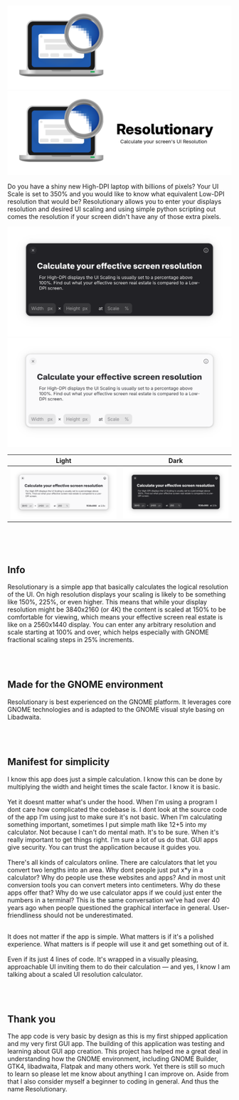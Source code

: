 
![Hero Dark](https://github.com/heidefinnischen/resolutionary/blob/3f3c5dd4aca5f49327dba2b959504f609060c8f3/data/resources/hero-dark.png#gh-dark-mode-only)
![Hero Light](https://github.com/heidefinnischen/resolutionary/blob/3f3c5dd4aca5f49327dba2b959504f609060c8f3/data/resources/hero-light.png#gh-light-mode-only)


Do you have a shiny new High-DPI laptop with billions of pixels? Your UI Scale is set to 350% and you would like to know what equivalent Low-DPI resolution that would be? Resolutionary allows you to enter your displays resolution and desired UI scaling and using simple python scripting out comes the resolution if your screen didn't have any of those extra pixels.

![Preview Dark](https://github.com/heidefinnischen/resolutionary/blob/239a8ceb59640c2689fa2409b7861c415ef95ebe/data/screenshots/start-dark.png#gh-dark-mode-only)
![Preview Light](https://github.com/heidefinnischen/resolutionary/blob/239a8ceb59640c2689fa2409b7861c415ef95ebe/data/screenshots/start-light.png#gh-light-mode-only)

Light | Dark
:-:|:--:
<img src="https://github.com/heidefinnischen/resolutionary/blob/239a8ceb59640c2689fa2409b7861c415ef95ebe/data/screenshots/sample-light.png" width="550" /> | <img src="https://github.com/heidefinnischen/resolutionary/blob/239a8ceb59640c2689fa2409b7861c415ef95ebe/data/screenshots/sample-dark.png" width="550" />

<br><br><br>

<h2> Info </h2>
Resolutionary is a simple app that basically calculates the logical resolution of the UI. On high resolution displays your scaling is likely to be something like 150%, 225%, or even higher. This means that while your display resolution might be 3840x2160 (or 4K) the content is scaled at 150% to be comfortable for viewing, which means your effective screen real estate is like on a 2560x1440 display. You can enter any arbitrary resolution and scale starting at 100% and over, which helps especially with GNOME fractional scaling steps in 25% increments. 
<br><br><br><br>

<h2> Made for the GNOME environment </h2>
Resolutionary is best experienced on the GNOME platform. It leverages core GNOME technologies and is adapted to the GNOME visual style basing on Libadwaita.
<br><br><br><br>

<h2>Manifest for simplicity</h2>
I know this app does just a simple calculation. I know this can be done by multiplying the width and height times the scale factor. I know it is basic.<br><br>
Yet it doesnt matter what's under the hood. When I'm using a program I dont care how complicated the codebase is. I dont look at the source code of the app I'm using just to make sure it's not basic. When I'm calculating something important, sometimes I put simple math like 12+5 into my calculator. Not because I can't do mental math. It's to be sure. When it's really important to get things right. I'm sure a lot of us do that. GUI apps give security. You can trust the application because it guides you.<br><br>
There's all kinds of calculators online. There are calculators that let you convert two lengths into an area. Why dont people just put x*y in a calculator? Why do people use these websites and apps? And in most unit conversion tools you can convert meters into centimeters. Why do these apps offer that? Why do we use calculator apps if we could just enter the numbers in a terminal? This is the same conversation we've had over 40 years ago when people questioned the graphical interface in general. User-friendliness should not be underestimated.<br><br>

It does not matter if the app is simple. What matters is if it's a polished experience. What matters is if people will use it and get something out of it.<br><br>
Even if its just 4 lines of code. It's wrapped in a visually pleasing, approachable UI inviting them to do their calculation — and yes, I know I am talking about a scaled UI resolution calculator.
<br><br><br><br>


<h2> Thank you </h2>
The app code is very basic by design as this is my first shipped application and my very first GUI app. The building of this application was testing and learning about GUI app creation. This project has helped me a great deal in understanding how the GNOME environment, including GNOME Builder, GTK4, libadwaita, Flatpak and many others work. Yet there is still so much to learn so please let me know about anything I can improve on. Aside from that I also consider myself a beginner to coding in general. And thus the name Resolutionary. 
<br><br><br><br>
